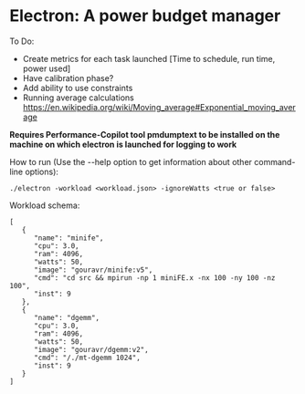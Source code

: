Electron: A power budget manager
======================================

To Do:

 * Create metrics for each task launched [Time to schedule, run time, power used]
 * Have calibration phase?
 * Add ability to use constraints
 * Running average calculations https://en.wikipedia.org/wiki/Moving_average#Exponential_moving_average



**Requires Performance-Copilot tool pmdumptext to be installed on the
machine on which electron is launched for logging to work**



How to run (Use the --help option to get information about other command-line options):

`./electron -workload <workload.json> -ignoreWatts <true or false>`


Workload schema:

```
[
   {
      "name": "minife",
      "cpu": 3.0,
      "ram": 4096,
      "watts": 50,
      "image": "gouravr/minife:v5",
      "cmd": "cd src && mpirun -np 1 miniFE.x -nx 100 -ny 100 -nz 100",
      "inst": 9
   },
   {
      "name": "dgemm",
      "cpu": 3.0,
      "ram": 4096,
      "watts": 50,
      "image": "gouravr/dgemm:v2",
      "cmd": "/./mt-dgemm 1024",
      "inst": 9
   }
]
```
